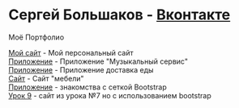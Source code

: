 # Сергей Большаков - [Вконтакте](https://vk.com/im_still_stading "Сергей")
Моё Портфолио  
  
[Мой сайт](https://sergeyfwd.github.io/myWebSite/index.html) - Мой персональный сайт  
[Приложение](https://codepen.io/Sergibus57/pen/vYYdBoZ) - Приложение "Музыкальный сервис"  
[Приложение](https://sergeyfwd.github.io/delivery/index.html) - Приложение доставка еды  
[Сайт](https://sergeyfwd.github.io/interior/index.html) - Сайт "мебели"  
[Приложение](https://yadi.sk/d/15jef15T4Apyzw) - знакомства с сеткой Bootstrap  
[Урок 9](https://yadi.sk/d/-8Xia0t-vfolEA) - сайт из урока №7 но с использованием bootstrap  

